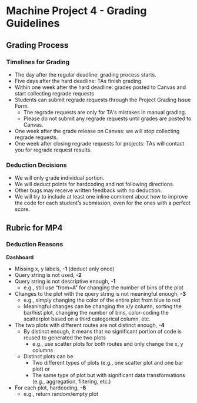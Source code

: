 # Machine Project 4 - Grading Guidelines

## Grading Process

### Timelines for Grading

* The day after the regular deadline: grading process starts.
* Five days after the hard deadline: TAs finish grading.
* Within one week after the hard deadline: grades posted to Canvas and start collecting regrade requests
* Students can submit regrade requests through the Project Grading Issue Form.
    * The regrade requests are only for TA's mistakes in manual grading.
    * Please do not submit any regrade requests until grades are posted to Canvas.
* One week after the grade release on Canvas: we will stop collecting regrade requests.
* One week after closing regrade requests for projects: TAs will contact you for regrade request results.

### Deduction Decisions

* We will only grade individual portion.
* We will deduct points for hardcoding and not following directions.
* Other bugs may receive written feedback with no deduction.
* We will try to include at least one inline comment about how to improve the code for each student’s submission, even for the ones with a perfect score.

## Rubric for MP4

### Deduction Reasons

**Dashboard**
* Missing x, y labels, **-1** (deduct only once)
* Query string is not used, **-2**
* Query string is not descriptive enough, **-1**
    * e.g., still use “from=A” for changing the number of bins of the plot
* Changes to the plot with the query string is not meaningful enough, **-3**
    * e.g., simply changing the color of the entire plot from blue to red
    * Meaningful changes can be changing the x/y column, sorting the bar/hist plot, changing the number of bins, color-coding the scatterplot based on a third categorical column, etc. 
* The two plots with different routes are not distinct enough, **-4**
    * By distinct enough, it means that no significant portion of code is reused to generated the two plots
        * e.g., use scatter plots for both routes and only change the x, y columns
    * Distinct plots can be 
        * Two different types of plots (e.g., one scatter plot and one bar plot) or 
        * The same type of plot but with significant data transformations (e.g., aggregation, filtering, etc.)
* For each plot, hardcoding, **-6**
    * e.g., return random/empty plot